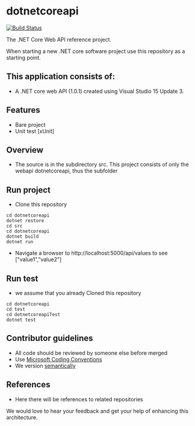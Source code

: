 # dotnetcoreapi

[![Build Status](http://ec2-35-164-228-65.us-west-2.compute.amazonaws.com:8080/buildStatus/icon?job=dotnetcoreapi_ci)](http://ec2-35-164-228-65.us-west-2.compute.amazonaws.com:8080/job/dotnetcoreapi_ci)

The .NET Core Web API reference project.

When starting a new .NET core software project use this repository as a starting point.

## This application consists of:

*   A .NET core web API (1.0.1) created using Visual Studio 15 Update 3.

## Features

*   Bare project
*   Unit test [xUnit]

## Overview
* The source is in the subdirectory src. This project consists of only the webapi dotnetcoreapi, thus the subfolder

## Run project

*   Clone this repository
```
cd dotnetcoreapi
dotnet restore
cd src
cd dotnetcoreapi
dotnet build
dotnet run
```
*   Navigate a browser to http://localhost:5000/api/values to see ["value1","value2"]

## Run test

*   we assume that you already Cloned this repository
```
cd dotnetcoreapi
cd test
cd dotnetcoreapiTest
dotnet test
```

## Contributor guidelines
* All code should be reviewed by someone else before merged
* Use [Microsoft Coding Conventions](https://msdn.microsoft.com/en-us/library/ff926074.aspx)
* We version [semantically](http://semver.org/)

## References
* Here there will be references to related repositories

We would love to hear your feedback and get your help of enhancing this architecture. 

## 
